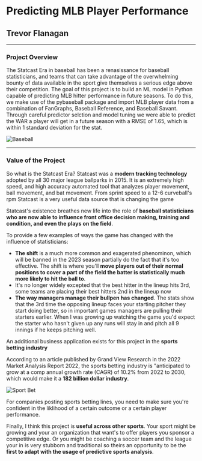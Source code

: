 # Predicting MLB Player Performance
## Trevor Flanagan
***
### Project Overview
The Statcast Era in baseball has been a renasissance for baseball statisticians, and teams that can take advantage of the overwhelming bounty of data available in the sport give themselves a serious edge above their competition. The goal of this project is to build an ML model in Python capable of predicting MLB hitter performance in future seasons. To do this, we make use of the pybaseball package and import MLB player data from a combination of FanGraphs, Baseball Reference, and Baseball Savant. Through careful predictor selction and model tuning we were able to predict the WAR a player will get in a future season with a RMSE of 1.65, which is within 1 standard deviation for the stat.

![Baseball](https://www.futurity.org/wp/wp-content/uploads/2020/08/baseball-vision-training-batting_1600.jpg)

***

### Value of the Project

So what is the Statcast Era? Statcast was a **modern tracking technology** adopted by all 30 major league ballparks in 2015. It is an extremely high speed, and high accuracy automated tool that analyzes player movement, ball movement, and bat movement. From sprint speed to a 12-6 curveball's rpm Statcast is a very useful data source that is changing the game

Statcast's existence breathes new life into the role of **baseball statisticians who are now able to influence front office decision making, training and condition, and even the plays on the field**. 

To provide a few examples of ways the game has changed with the influence of statisticians:
* **The shift** is a much more common and exagerated phenominon, which will be banned in the 2023 season partially do the fact that it's too effective. The shift is where you'll **move players out of their normal positions to cover a part of the field the batter is statistically much more likely to hit the ball to**.
* It's no longer widely excepted that the best hitter in the lineup hits 3rd, some teams are placing their best hitters 2nd in the lineup now
* **The way managers manage their bullpen has changed**. The stats show that the 3rd time the opposing lineup faces your starting pitcher they start doing better, so in important games managers are pulling their starters earlier. When I was growing up watching the game you'd expect the starter who hasn't given up any runs will stay in and pitch all 9 innings if he keeps pitching well.

An additional business application exists for this project in the **sports betting industry**

According to an article published by Grand View Research in the 2022 Market Analysis Report 2022, the sports betting industry is "anticipated to grow at a comp annual growth rate (CAGR) of 10.2% from 2022 to 2030, which would make it a **182 billion dollar industry**. 

![Sport Bet](https://www.grandviewresearch.com/static/img/research/us-sports-betting-market.png)

For companies posting sports betting lines, you need to make sure you're confident in the liklihood of a certain outcome or a certain player performance.

Finally, I think this project is **useful across other sports**. Your sport might be growing and your an organization that want's to offer players you sponsor a competitive edge. Or you might be coaching a soccer team and the league your in is very stubborn and traditional so theirs an opportunity to be the **first to adapt with the usage of predictive sports analysis**.




